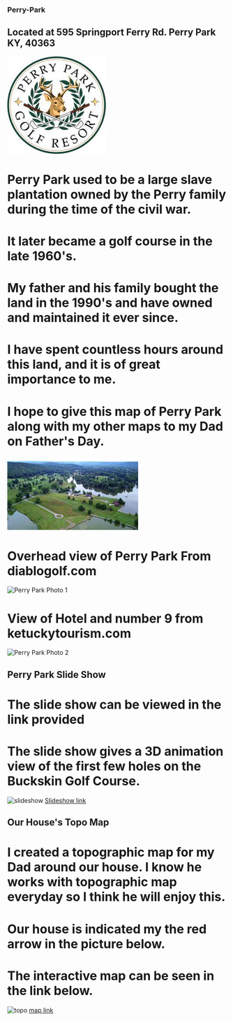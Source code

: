 ### Perry-Park
## Located at 595 Springport Ferry Rd. Perry Park KY, 40363
![logo](ElliottBerlingFinal/PPGC.jpg)
# Perry Park used to be a large slave plantation owned by the Perry family during the time of the civil war.
# It later became a golf course in the late 1960's.
# My father and his family bought the land in the 1990's and have owned and maintained it ever since.
# I have spent countless hours around this land, and it is of great importance to me.
# I hope to give this map of Perry Park along with my other maps to my Dad on Father's Day.

![Overview](ElliottBerlingFinal/PPOVERVIEW.jpg)
 
# Overhead view of Perry Park From diablogolf.com
![Perry Park Photo 1](Perry/PerryParkPicture.jpg)

# View of Hotel and number 9 from ketuckytourism.com
![Perry Park Photo 2](Perry/0-pp.jpg)

## Perry Park Slide Show
# The slide show can be viewed in the link provided
# The slide show gives a 3D animation view of the first few holes on the Buckskin Golf Course.

![slideshow](ElliottBerlingFinal/Screenshot(532).png)
[Slideshow link](ElliottBerlingFinal/slideshow.html)



## Our House's Topo Map
# I created a topographic map for my Dad around our house. I know he works with topographic map everyday so I think he will enjoy this.
# Our house is indicated my the red arrow in the picture below.
# The interactive map can be seen in the link below.

![topo](ElliottBerlingFinal/Screenshot(534)_LI.jpg)
[map link](ElliottBerlingFinal/Mapbox.html)
